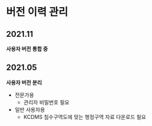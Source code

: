 # 버전 이력 관리 
## 2021.11
<b>사용자 버전 통합 중</b> 

## 2021.05
<b>사용자 버전 분리</b>
* 전문가용
  - 관리자 비밀번호 필요
* 일반 사용자용
  - KCDMS 침수구역도에 맞는 행정구역 자료 다운로드 필요
